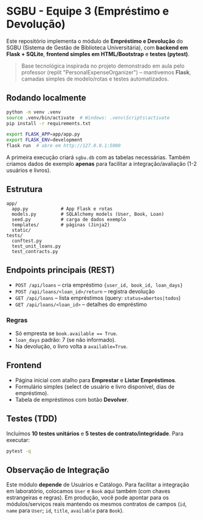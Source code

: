 
# SGBU - Equipe 3 (Empréstimo e Devolução)

Este repositório implementa o módulo de **Empréstimo e Devolução** do SGBU
(Sistema de Gestão de Biblioteca Universitária), com **backend em Flask + SQLite**,
**frontend simples em HTML/Bootstrap** e **testes (pytest)**.

> Base tecnológica inspirada no projeto demonstrado em aula pelo professor
> (replit "PersonalExpenseOrganizer") – mantivemos **Flask**, camadas simples de
> modelo/rotas e testes automatizados.

## Rodando localmente

```bash
python -m venv .venv
source .venv/bin/activate  # Windows: .venv\Scripts\activate
pip install -r requirements.txt

export FLASK_APP=app/app.py
export FLASK_ENV=development
flask run  # abre em http://127.0.0.1:5000
```

A primeira execução criará `sgbu.db` com as tabelas necessárias. Também criamos
dados de exemplo **apenas** para facilitar a integração/avaliação (1-2 usuários e livros).

## Estrutura

```text
app/
  app.py            # App Flask e rotas
  models.py         # SQLAlchemy models (User, Book, Loan)
  seed.py           # carga de dados exemplo
  templates/        # páginas (Jinja2)
  static/
tests/
  conftest.py
  test_unit_loans.py
  test_contracts.py
```

## Endpoints principais (REST)

- `POST /api/loans` – cria empréstimo `{user_id, book_id, loan_days}`
- `POST /api/loans/<loan_id>/return` – registra devolução
- `GET /api/loans` – lista empréstimos (query: `status=abertos|todos`)
- `GET /api/loans/<loan_id>` – detalhes do empréstimo

### Regras

- Só empresta se `book.available == True`.
- `loan_days` padrão: 7 (se não informado).
- Na devolução, o livro volta a `available=True`.

## Frontend

- Página inicial com atalho para **Emprestar** e **Listar Empréstimos**.
- Formulário simples (select de usuário e livro disponível, dias de empréstimo).
- Tabela de empréstimos com botão **Devolver**.

## Testes (TDD)

Incluímos **10 testes unitários** e **5 testes de contrato/integridade**.
Para executar:

```bash
pytest -q
```

## Observação de Integração

Este módulo **depende** de Usuários e Catálogo. Para facilitar a integração em
laboratório, colocamos `User` e `Book` aqui também (com chaves estrangeiras e regras).
Em produção, você pode apontar para os módulos/serviços reais mantendo os mesmos
contratos de campos (`id`, `name` para `User`; `id`, `title`, `available` para `Book`).

